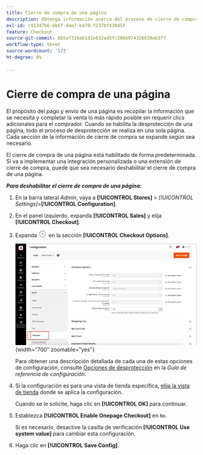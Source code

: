 ```yaml
---
title: Cierre de compra de una página
description: Obtenga información acerca del proceso de cierre de compra de una página, que puede proporcionar un proceso de cierre de compra optimizado para su tienda.
exl-id: c91347b6-bb6f-44e7-b470-f237bf430d5f
feature: Checkout
source-git-commit: 8b5af316ab1d2e632ed5fc2066974326830ab3f7
workflow-type: tm+mt
source-wordcount: '173'
ht-degree: 0%

---
```


# Cierre de compra de una página

El propósito del pago y envío de una página es recopilar la información que se necesita y completar la venta lo más rápido posible sin requerir clics adicionales para el comprador. Cuando se habilita la desprotección de una página, todo el proceso de desprotección se realiza en una sola página. Cada sección de la información de cierre de compra se expande según sea necesario.

El cierre de compra de una página está habilitado de forma predeterminada. Si va a implementar una integración personalizada o una extensión de cierre de compra, puede que sea necesario deshabilitar el cierre de compra de una página.

**_Para deshabilitar el cierre de compra de una página:_**

1. En la barra lateral _Admin_, vaya a **[!UICONTROL Stores]** > _[!UICONTROL Settings]_>**[!UICONTROL Configuration]**.

1. En el panel izquierdo, expanda **[!UICONTROL Sales]** y elija **[!UICONTROL Checkout]**.

1. Expanda ![Selector de expansión](../assets/icon-display-expand.png) en la sección **[!UICONTROL Checkout Options]**.

   ![Configuración - opciones de cierre de compra](./assets/checkout-checkout-options.png){width="700" zoomable="yes"}

   Para obtener una descripción detallada de cada una de estas opciones de configuración, consulte [Opciones de desprotección](../configuration-reference/sales/checkout.md#checkout-options) en la _Guía de referencia de configuración_.

1. Si la configuración es para una vista de tienda específica, [elija la vista de tienda](../configuration-reference/scope-change.md#set-the-scope) donde se aplica la configuración.

   Cuando se le solicite, haga clic en **[!UICONTROL OK]** para continuar.

1. Establezca **[!UICONTROL Enable Onepage Checkout]** en `No`.

   Si es necesario, desactive la casilla de verificación **[!UICONTROL Use system value]** para cambiar esta configuración.

1. Haga clic en **[!UICONTROL Save Config]**.

